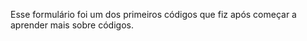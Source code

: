 Esse formulário foi um dos primeiros códigos que fiz após começar a aprender mais sobre códigos. 
 
